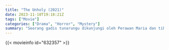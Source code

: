 ```yaml
---
title: "The Unholy (2021)"
date: 2023-11-10T19:18:21Z
tags: ["Movie"]
categories: ["Drama", "Horror", "Mystery"]
summary: "Seorang gadis tunarungu dikunjungi oleh Perawan Maria dan tiba-tiba dapat mendengar, berbicara, dan menyembuhkan orang sakit. Saat orang-orang berbondong-bondong menyaksikan keajaibannya, kejadian mengerikan pun terjadi. Apakah itu karya Perawan Maria atau sesuatu yang lebih ..."
---
```


<mux-player stream-type="on-demand"
src="https://kp3d-my.sharepoint.com/personal/ryoo_kp3d_onmicrosoft_com/_layouts/15/download.aspx?share=EWDAy9QIRmFPuliEpic7H2oBnjIYblaNKWehqC7QyWXvFw" prefer-playback="mse" controls>

</mux-player>


{{< movieinfo id="632357" >}}

<script src="https://cdn.jsdelivr.net/npm/@mux/mux-player"></script>

 <script type="application/ld+json ">
{
"@context": "https://schema.org/",
"@type": "VideoObject",
"name": "The Unholy (2021)",
"contentUrl": "https://stream.mux.com/uy01bGjA501kOv7QBoq37uR01ldYbypE00xisqfurRMyA02c.m3u8",
"thumbnailUrl": "https://www.themoviedb.org/t/p/original/8WiZr0dx3Yim7I4j80kUQBKoJJW.jpg?width=314&fit_mode=preserve&time=25",
"uploadDate": "2023-11-10T19:18:21Z",
}

</script>
